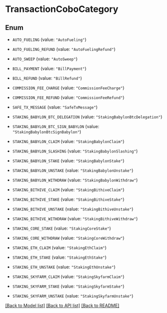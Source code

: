 # TransactionCoboCategory

## Enum


* `AUTO_FUELING` (value: `"AutoFueling"`)

* `AUTO_FUELING_REFUND` (value: `"AutoFuelingRefund"`)

* `AUTO_SWEEP` (value: `"AutoSweep"`)

* `BILL_PAYMENT` (value: `"BillPayment"`)

* `BILL_REFUND` (value: `"BillRefund"`)

* `COMMISSION_FEE_CHARGE` (value: `"CommissionFeeCharge"`)

* `COMMISSION_FEE_REFUND` (value: `"CommissionFeeRefund"`)

* `SAFE_TX_MESSAGE` (value: `"SafeTxMessage"`)

* `STAKING_BABYLON_BTC_DELEGATION` (value: `"StakingBabylonBtcDelegation"`)

* `STAKING_BABYLON_BTC_SIGN_BABYLON` (value: `"StakingBabylonBtcSignBabylon"`)

* `STAKING_BABYLON_CLAIM` (value: `"StakingBabylonClaim"`)

* `STAKING_BABYLON_SLASHING` (value: `"StakingBabylonSlashing"`)

* `STAKING_BABYLON_STAKE` (value: `"StakingBabylonStake"`)

* `STAKING_BABYLON_UNSTAKE` (value: `"StakingBabylonUnstake"`)

* `STAKING_BABYLON_WITHDRAW` (value: `"StakingBabylonWithdraw"`)

* `STAKING_BITHIVE_CLAIM` (value: `"StakingBithiveClaim"`)

* `STAKING_BITHIVE_STAKE` (value: `"StakingBithiveStake"`)

* `STAKING_BITHIVE_UNSTAKE` (value: `"StakingBithiveUnstake"`)

* `STAKING_BITHIVE_WITHDRAW` (value: `"StakingBithiveWithdraw"`)

* `STAKING_CORE_STAKE` (value: `"StakingCoreStake"`)

* `STAKING_CORE_WITHDRAW` (value: `"StakingCoreWithdraw"`)

* `STAKING_ETH_CLAIM` (value: `"StakingEthClaim"`)

* `STAKING_ETH_STAKE` (value: `"StakingEthStake"`)

* `STAKING_ETH_UNSTAKE` (value: `"StakingEthUnstake"`)

* `STAKING_SKYFARM_CLAIM` (value: `"StakingSkyfarmClaim"`)

* `STAKING_SKYFARM_STAKE` (value: `"StakingSkyfarmStake"`)

* `STAKING_SKYFARM_UNSTAKE` (value: `"StakingSkyfarmUnstake"`)


[[Back to Model list]](../README.md#documentation-for-models) [[Back to API list]](../README.md#documentation-for-api-endpoints) [[Back to README]](../README.md)


